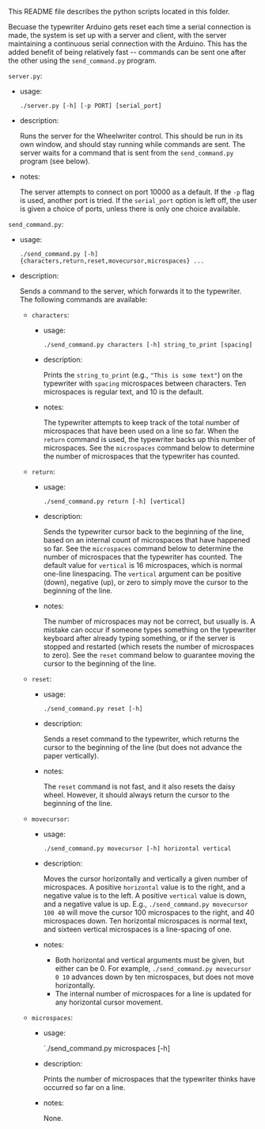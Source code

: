 This README file describes the python scripts located in this folder.

Becuase the typewriter Arduino gets reset each time a serial connection is made, the system is set up with a server and client, with the server maintaining a continuous serial connection with the Arduino. This has the added benefit of being relatively fast -- commands can be sent one after the other using the `send_command.py` program.

`server.py`:
* usage:<p>
`./server.py [-h] [-p PORT] [serial_port]`

* description:<p>
Runs the server for the Wheelwriter control. This should be run in its own window, and should stay running while commands are sent. The server waits for a command that is sent from the `send_command.py` program (see below).

* notes:<p>
The server attempts to connect on port 10000 as a default. If the `-p` flag is used, another port is tried.
If the `serial_port` option is left off, the user is given a choice of ports, unless there is only one choice available.

`send_command.py`:
* usage:<p>
`./send_command.py [-h] {characters,return,reset,movecursor,microspaces} ...`

* description:<p>
Sends a command to the server, which forwards it to the typewriter.  
The following commands are available:
  * `characters`:<p>
    * usage:<p>
    `./send_command.py characters [-h] string_to_print [spacing]`

    * description:<p>
    Prints the `string_to_print` (e.g., `"This is some text"`) on the typewriter with `spacing` microspaces between characters. Ten microspaces is regular text, and 10 is the default.

    * notes:<p>
    The typewriter attempts to keep track of the total number of microspaces that have been used on a line so far. When the `return` command is used, the typewriter backs up this number of microspaces. See the `microspaces` command below to determine the number of microspaces that the typewriter has counted. 

  * `return`:<p>
    * usage:<p>
    `./send_command.py return [-h] [vertical]`

    * description:<p>
    Sends the typewriter cursor back to the beginning of the line, based on an internal count of microspaces that have happened so far. See the `microspaces` command below to determine the number of microspaces that the typewriter has counted. The default value for `vertical` is 16 microspaces, which is normal one-line linespacing. The `vertical` argument can be positive (down), negative (up), or zero to simply move the cursor to the beginning of the line.

    * notes:<p>
    The number of microspaces may not be correct, but usually is. A mistake can occur if someone types something on the typewriter keyboard after already typing something, or if the server is stopped and restarted (which resets the number of microspaces to zero). See the `reset` command below to guarantee moving the cursor to the beginning of the line.

  * `reset`:<p>

    * usage:<p>
    `./send_command.py reset [-h]`

    * description:<p>
    Sends a reset command to the typewriter, which returns the cursor to the beginning of the line (but does not advance the paper vertically).

    * notes:<p>
    The `reset` command is not fast, and it also resets the daisy wheel. However, it should always return the cursor to the beginning of the line.

  * `movecursor`:<p>
    * usage:<p>
    `./send_command.py movecursor [-h] horizontal vertical`

    * description:<p>
    Moves the cursor horizontally and vertically a given number of microspaces. A positive `horizontal` value is to the right, and a negative value is to the left. A positive `vertical` value is down, and a negative value is up. E.g., `./send_command.py movecursor 100 40` will move the cursor 100 microspaces to the right, and 40 microspaces down. Ten horizontal microspaces is normal text, and sixteen vertical microspaces is a line-spacing of one.
    
    * notes:<p>
      * Both horizontal and vertical arguments must be given, but either can be 0. For example, `./send_command.py movecursor 0 10` advances down by ten microspaces, but does not move horizontally.
      * The internal number of microspaces for a line is updated for any horizontal cursor movement.

  * `microspaces`:<p> 
    * usage:<p>
    `./send_command.py microspaces [-h]

    * description:<p>
    Prints the number of microspaces that the typewriter thinks have occurred so far on a line.
    * notes:<p>
    None.
